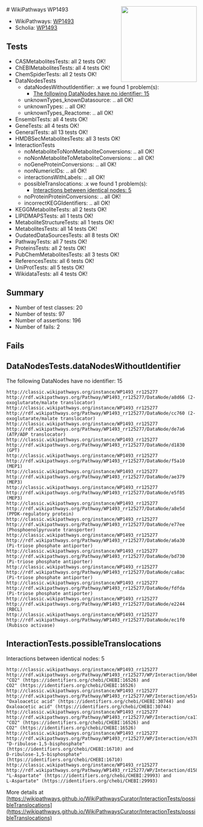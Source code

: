 <img style="float: right; width: 200px" src="https://upload.wikimedia.org/wikipedia/commons/thumb/8/83/Wplogo_with_text_500.png/640px-Wplogo_with_text_500.png" />
# WikiPathways WP1493

* WikiPathways: [WP1493](https://wikipathways.org/pathways/WP1493)
* Scholia: [WP1493](https://scholia.toolforge.org/wikipathways/WP1493)
## Tests
* CASMetabolitesTests: all 2 tests OK!
* ChEBIMetabolitesTests: all 4 tests OK!
* ChemSpiderTests: all 2 tests OK!
* DataNodesTests
    * dataNodesWithoutIdentifier: .x we found 1 problem(s):
        * [The following DataNodes have no identifier: 15](#8792c495)
    * unknownTypes_knownDatasource: .. all OK!
    * unknownTypes: .. all OK!
    * unknownTypes_Reactome: .. all OK!
* EnsemblTests: all 4 tests OK!
* GeneTests: all 4 tests OK!
* GeneralTests: all 13 tests OK!
* HMDBSecMetabolitesTests: all 3 tests OK!
* InteractionTests
    * noMetaboliteToNonMetaboliteConversions: .. all OK!
    * noNonMetaboliteToMetaboliteConversions: .. all OK!
    * noGeneProteinConversions: .. all OK!
    * nonNumericIDs: .. all OK!
    * interactionsWithLabels: .. all OK!
    * possibleTranslocations: .x we found 1 problem(s):
        * [Interactions between identical nodes: 5](#1c11820a)
    * noProteinProteinConversions: .. all OK!
    * incorrectKEGGIdentifiers: .. all OK!
* KEGGMetaboliteTests: all 2 tests OK!
* LIPIDMAPSTests: all 1 tests OK!
* MetaboliteStructureTests: all 1 tests OK!
* MetabolitesTests: all 14 tests OK!
* OudatedDataSourcesTests: all 8 tests OK!
* PathwayTests: all 7 tests OK!
* ProteinsTests: all 2 tests OK!
* PubChemMetabolitesTests: all 3 tests OK!
* ReferencesTests: all 6 tests OK!
* UniProtTests: all 5 tests OK!
* WikidataTests: all 4 tests OK!


## Summary

* Number of test classes: 20
* Number of tests: 97
* Number of assertions: 196
* Number of fails: 2

## Fails

<a name="8792c495" />

## DataNodesTests.dataNodesWithoutIdentifier

The following DataNodes have no identifier: 15
```
http://classic.wikipathways.org/instance/WP1493_rr125277 http://rdf.wikipathways.org/Pathway/WP1493_rr125277/DataNode/a8d66 (2-oxoglutarate/malate translocator)
http://classic.wikipathways.org/instance/WP1493_rr125277 http://rdf.wikipathways.org/Pathway/WP1493_rr125277/DataNode/cc760 (2-oxoglutarate/malate translocator)
http://classic.wikipathways.org/instance/WP1493_rr125277 http://rdf.wikipathways.org/Pathway/WP1493_rr125277/DataNode/de7a6 (ATP/ADP translocator)
http://classic.wikipathways.org/instance/WP1493_rr125277 http://rdf.wikipathways.org/Pathway/WP1493_rr125277/DataNode/d1830 (GPT)
http://classic.wikipathways.org/instance/WP1493_rr125277 http://rdf.wikipathways.org/Pathway/WP1493_rr125277/DataNode/f5a10 (MEP1)
http://classic.wikipathways.org/instance/WP1493_rr125277 http://rdf.wikipathways.org/Pathway/WP1493_rr125277/DataNode/ae379 (MEP3)
http://classic.wikipathways.org/instance/WP1493_rr125277 http://rdf.wikipathways.org/Pathway/WP1493_rr125277/DataNode/e5f85 (MEP3)
http://classic.wikipathways.org/instance/WP1493_rr125277 http://rdf.wikipathways.org/Pathway/WP1493_rr125277/DataNode/a8e5d (PPDK-regulatory protein)
http://classic.wikipathways.org/instance/WP1493_rr125277 http://rdf.wikipathways.org/Pathway/WP1493_rr125277/DataNode/e77ee (Phosphoenolpyruvate transporter)
http://classic.wikipathways.org/instance/WP1493_rr125277 http://rdf.wikipathways.org/Pathway/WP1493_rr125277/DataNode/a6a30 (Pi-triose phosphate antiporter)
http://classic.wikipathways.org/instance/WP1493_rr125277 http://rdf.wikipathways.org/Pathway/WP1493_rr125277/DataNode/bd730 (Pi-triose phosphate antiporter)
http://classic.wikipathways.org/instance/WP1493_rr125277 http://rdf.wikipathways.org/Pathway/WP1493_rr125277/DataNode/ca8ac (Pi-triose phosphate antiporter)
http://classic.wikipathways.org/instance/WP1493_rr125277 http://rdf.wikipathways.org/Pathway/WP1493_rr125277/DataNode/fdfda (Pi-triose phosphate antiporter)
http://classic.wikipathways.org/instance/WP1493_rr125277 http://rdf.wikipathways.org/Pathway/WP1493_rr125277/DataNode/e2244 (RBCL)
http://classic.wikipathways.org/instance/WP1493_rr125277 http://rdf.wikipathways.org/Pathway/WP1493_rr125277/DataNode/ec1f0 (Rubisco activase)
```

<a name="1c11820a" />

## InteractionTests.possibleTranslocations

Interactions between identical nodes: 5
```
http://classic.wikipathways.org/instance/WP1493_rr125277 http://rdf.wikipathways.org/Pathway/WP1493_rr125277/WP/Interaction/b8e60 "CO2" (https://identifiers.org/chebi/CHEBI:16526) and 
CO2" (https://identifiers.org/chebi/CHEBI:16526)
http://classic.wikipathways.org/instance/WP1493_rr125277 http://rdf.wikipathways.org/Pathway/WP1493_rr125277/WP/Interaction/e51e5 "Oxaloacetic acid" (https://identifiers.org/chebi/CHEBI:30744) and 
Oxaloacetic acid" (https://identifiers.org/chebi/CHEBI:30744)
http://classic.wikipathways.org/instance/WP1493_rr125277 http://rdf.wikipathways.org/Pathway/WP1493_rr125277/WP/Interaction/ca170 "CO2" (https://identifiers.org/chebi/CHEBI:16526) and 
CO2" (https://identifiers.org/chebi/CHEBI:16526)
http://classic.wikipathways.org/instance/WP1493_rr125277 http://rdf.wikipathways.org/Pathway/WP1493_rr125277/WP/Interaction/e3784 "D-ribulose-1,5-bisphosphate" (https://identifiers.org/chebi/CHEBI:16710) and 
D-ribulose-1,5-bisphosphate" (https://identifiers.org/chebi/CHEBI:16710)
http://classic.wikipathways.org/instance/WP1493_rr125277 http://rdf.wikipathways.org/Pathway/WP1493_rr125277/WP/Interaction/d1588 "L-Aspartate" (https://identifiers.org/chebi/CHEBI:29993) and 
L-Aspartate" (https://identifiers.org/chebi/CHEBI:29993)
```

More details at [https://wikipathways.github.io/WikiPathwaysCurator/InteractionTests/possibleTranslocations](https://wikipathways.github.io/WikiPathwaysCurator/InteractionTests/possibleTranslocations)

